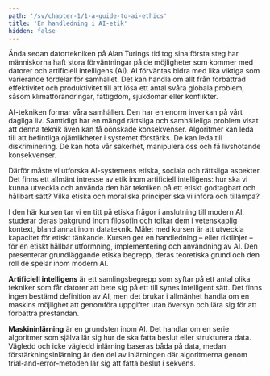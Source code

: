 ```yaml
---
path: '/sv/chapter-1/1-a-guide-to-ai-ethics'
title: 'En handledning i AI-etik'
hidden: false
---
```


<hero-icon heroIcon='chap1'/>


<styled-text>

Ända sedan datortekniken på Alan Turings tid tog sina första steg har människorna haft stora förväntningar på de möjligheter som kommer med datorer och artificiell intelligens (AI). AI förväntas bidra med lika viktiga som varierande fördelar för samhället. Det kan handla om allt från förbättrad effektivitet och produktivitet till att lösa ett antal svåra globala problem, såsom klimatförändringar, fattigdom, sjukdomar eller konflikter.

AI-tekniken formar våra samhällen. Den har en enorm inverkan på vårt dagliga liv. Samtidigt har en mängd rättsliga och samhälleliga problem visat att denna teknik även kan få oönskade konsekvenser. Algoritmer kan leda till att befintliga ojämlikheter i systemet förstärks. De kan leda till diskriminering. De kan hota vår säkerhet, manipulera oss och få livshotande konsekvenser.

Därför måste vi utforska AI-systemens etiska, sociala och rättsliga aspekter. Det finns ett allmänt intresse av etik inom artificiell intelligens: hur ska vi kunna utveckla och använda den här tekniken på ett etiskt godtagbart och hållbart sätt? Vilka etiska och moraliska principer ska vi införa och tillämpa?

I den här kursen tar vi en titt på etiska frågor i anslutning till modern AI, studerar deras bakgrund inom filosofin och tolkar dem i vetenskaplig kontext, bland annat inom datateknik. Målet med kursen är att utveckla kapacitet för etiskt tänkande. Kursen ger en handledning – eller riktlinjer – för en etiskt hållbar utformning, implementering och användning av AI. Den presenterar grundläggande etiska begrepp, deras teoretiska grund och den roll de spelar inom modern AI.

</styled-text>


<text-box icon="techIcon" background="rgba(246, 235, 232, 0.5)" name="Vad är AI?">

**Artificiell intelligens** är ett samlingsbegrepp som syftar på ett antal olika tekniker som får datorer att bete sig på ett till synes intelligent sätt. Det finns ingen bestämd definition av AI, men det brukar i allmänhet handla om en maskins möjlighet att genomföra uppgifter utan översyn och lära sig för att förbättra prestandan.

**Maskininlärning** är en grundsten inom AI. Det handlar om en serie algoritmer som själva lär sig hur de ska fatta beslut eller strukturera data. Vägledd och icke vägledd inlärning baseras båda på data, medan förstärkningsinlärning är den del av inlärningen där algoritmerna genom trial-and-error-metoden lär sig att fatta beslut i sekvens.

</text-box>
